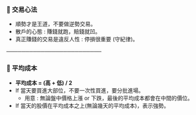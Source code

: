 ### 📌 交易心法

- 順勢才是王道，不要做逆勢交易。
- 散戶的心態 : 賺錢就跑，賠錢就凹。
- 真正賺錢的交易是違反人性 : 停損很重要 (守紀律)。

─────────────────────────

### 📌 平均成本

- **平均成本 = (高 + 低) / 2**
- If 當天要買進大部位，不要一次性買進，要分批進場。
  - 用意 : 無論盤中價格上漲 or 下跌，最後的平均成本都會在中間的價位。
- If 當天的股價在平均成本之上(無論幾天的平均成本)，表示強勢。